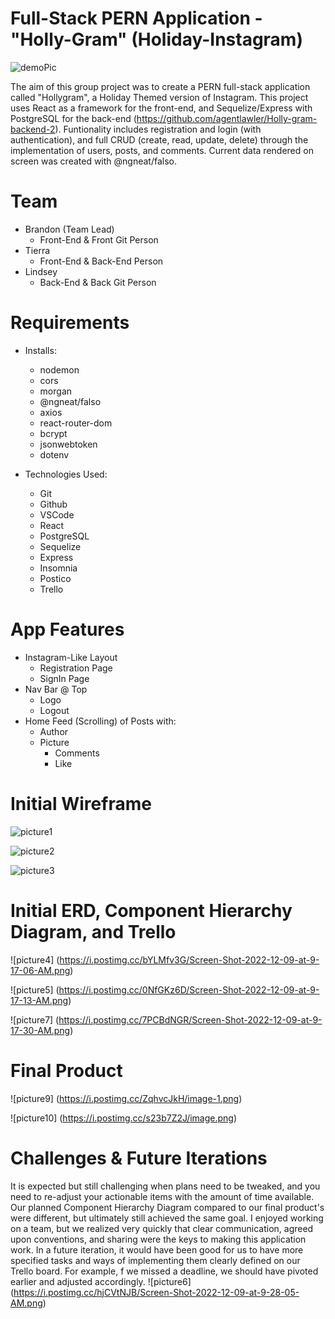 # Full-Stack PERN Application - "Holly-Gram" (Holiday-Instagram)
![demoPic](https://cdn.discordapp.com/attachments/874654004213317705/1050560868162744350/image.png)

The aim of this group project was to create a PERN full-stack application called "Hollygram", a Holiday Themed version of Instagram. This project uses React as a framework for the front-end, and Sequelize/Express with PostgreSQL for the back-end (https://github.com/agentlawler/Holly-gram-backend-2). Funtionality includes registration and login (with authentication), and full CRUD (create, read, update, delete) through the implementation of users, posts, and comments. Current data rendered on screen was created with @ngneat/falso.

# Team

 - Brandon (Team Lead)
    - Front-End & Front Git Person
 - Tierra
    - Front-End & Back-End Person
 - Lindsey
    - Back-End & Back Git Person

# Requirements

- Installs:
    - nodemon
    - cors
    - morgan
    - @ngneat/falso
    - axios
    - react-router-dom
    - bcrypt
    - jsonwebtoken
    - dotenv

- Technologies Used: 
    - Git
    - Github
    - VSCode
    - React
    - PostgreSQL
    - Sequelize
    - Express
    - Insomnia
    - Postico
    - Trello


# App Features 

- Instagram-Like Layout
    - Registration Page
    - SignIn Page
- Nav Bar @ Top
    - Logo
    - Logout
- Home Feed (Scrolling) of Posts with:
    - Author
    - Picture
        - Comments
        - Like

# Initial Wireframe

![picture1](https://cdn.discordapp.com/attachments/874654004213317705/1047886222875439294/5AA0DC85-B02B-4AB6-9D48-F70981C73BA4.png)

![picture2](https://cdn.discordapp.com/attachments/874654004213317705/1047886222594425053/3960025D-C7C6-4ADA-9186-9C0D861D53F4_1_201_a.jpeg)

![picture3](https://cdn.discordapp.com/attachments/874654004213317705/1047886181569921075/CF2B979D-D872-4F36-B3C7-15BE371BEC49.png)

# Initial ERD, Component Hierarchy Diagram, and Trello

![picture4] (https://i.postimg.cc/bYLMfv3G/Screen-Shot-2022-12-09-at-9-17-06-AM.png)

![picture5] (https://i.postimg.cc/0NfGKz6D/Screen-Shot-2022-12-09-at-9-17-13-AM.png)

![picture7] (https://i.postimg.cc/7PCBdNGR/Screen-Shot-2022-12-09-at-9-17-30-AM.png)

# Final Product

![picture9] (https://i.postimg.cc/ZqhvcJkH/image-1.png)

![picture10] (https://i.postimg.cc/s23b7Z2J/image.png)


# Challenges & Future Iterations
It is expected but still challenging when plans need to be tweaked, and you need to re-adjust your actionable items with the amount of time available. Our planned Component Hierarchy Diagram compared to our final product's were different, but ultimately still achieved the same goal. I enjoyed working on a team, but we realized very quickly that clear communication, agreed upon conventions, and sharing were the keys to making this application work. In a future iteration, it would have been good for us to have more specified tasks and ways of implementing them clearly defined on our Trello board. For example, f we missed a deadline, we should have pivoted earlier and adjusted accordingly.
![picture6] (https://i.postimg.cc/hjCVtNJB/Screen-Shot-2022-12-09-at-9-28-05-AM.png)